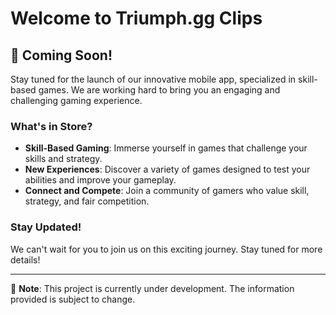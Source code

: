 # Welcome to Triumph.gg Clips

## 🚀 Coming Soon!

Stay tuned for the launch of our innovative mobile app, specialized in skill-based games. We are working hard to bring you an engaging and challenging gaming experience.

### What's in Store?

- **Skill-Based Gaming**: Immerse yourself in games that challenge your skills and strategy.
- **New Experiences**: Discover a variety of games designed to test your abilities and improve your gameplay.
- **Connect and Compete**: Join a community of gamers who value skill, strategy, and fair competition.

### Stay Updated!

We can't wait for you to join us on this exciting journey. Stay tuned for more details!

---

👷 **Note**: This project is currently under development. The information provided is subject to change.


